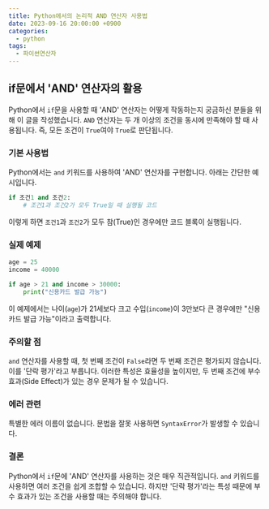 ```yaml
---
title: Python에서의 논리적 AND 연산자 사용법
date: 2023-09-16 20:00:00 +0900
categories:
  - python
tags:
  - 파이썬연산자
---
```


## if문에서 'AND' 연산자의 활용

Python에서 `if`문을 사용할 때 'AND' 연산자는 어떻게 작동하는지 궁금하신 분들을 위해 이 글을 작성했습니다. `AND` 연산자는 두 개 이상의 조건을 동시에 만족해야 할 때 사용됩니다. 즉, 모든 조건이 `True`여야 `True`로 판단됩니다.

### 기본 사용법
Python에서는 `and` 키워드를 사용하여 'AND' 연산자를 구현합니다. 아래는 간단한 예시입니다.
```python
if 조건1 and 조건2:
    # 조건1과 조건2가 모두 True일 때 실행될 코드
```

이렇게 하면 `조건1`과 `조건2`가 모두 참(True)인 경우에만 코드 블록이 실행됩니다.

### 실제 예제
```python
age = 25
income = 40000

if age > 21 and income > 30000:
    print("신용카드 발급 가능")
```

이 예제에서는 나이(`age`)가 21세보다 크고 수입(`income`)이 3만보다 큰 경우에만 "신용카드 발급 가능"이라고 출력합니다.

### 주의할 점
`and` 연산자를 사용할 때, 첫 번째 조건이 `False`라면 두 번째 조건은 평가되지 않습니다. 이를 '단락 평가'라고 부릅니다. 이러한 특성은 효율성을 높이지만, 두 번째 조건에 부수 효과(Side Effect)가 있는 경우 문제가 될 수 있습니다.

### 에러 관련
특별한 에러 이름이 없습니다. 문법을 잘못 사용하면 `SyntaxError`가 발생할 수 있습니다.

### 결론
Python에서 `if`문에 'AND' 연산자를 사용하는 것은 매우 직관적입니다. `and` 키워드를 사용하면 여러 조건을 쉽게 조합할 수 있습니다. 하지만 '단락 평가'라는 특성 때문에 부수 효과가 있는 조건을 사용할 때는 주의해야 합니다.